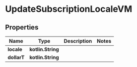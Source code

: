 
# UpdateSubscriptionLocaleVM

## Properties
Name | Type | Description | Notes
------------ | ------------- | ------------- | -------------
**locale** | **kotlin.String** |  | 
**dollarT** | **kotlin.String** |  | 



